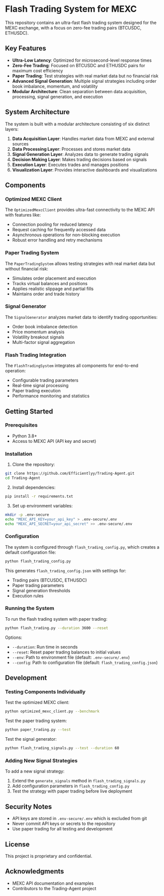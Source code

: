 # Flash Trading System for MEXC

This repository contains an ultra-fast flash trading system designed for the MEXC exchange, with a focus on zero-fee trading pairs (BTCUSDC, ETHUSDC).

## Key Features

- **Ultra-Low Latency**: Optimized for microsecond-level response times
- **Zero-Fee Trading**: Focused on BTCUSDC and ETHUSDC pairs for maximum cost efficiency
- **Paper Trading**: Test strategies with real market data but no financial risk
- **Advanced Signal Generation**: Multiple signal strategies including order book imbalance, momentum, and volatility
- **Modular Architecture**: Clean separation between data acquisition, processing, signal generation, and execution

## System Architecture

The system is built with a modular architecture consisting of six distinct layers:

1. **Data Acquisition Layer**: Handles market data from MEXC and external sources
2. **Data Processing Layer**: Processes and stores market data
3. **Signal Generation Layer**: Analyzes data to generate trading signals
4. **Decision Making Layer**: Makes trading decisions based on signals
5. **Execution Layer**: Executes trades and manages positions
6. **Visualization Layer**: Provides interactive dashboards and visualizations

## Components

### Optimized MEXC Client

The `OptimizedMexcClient` provides ultra-fast connectivity to the MEXC API with features like:

- Connection pooling for reduced latency
- Request caching for frequently accessed data
- Asynchronous operations for non-blocking execution
- Robust error handling and retry mechanisms

### Paper Trading System

The `PaperTradingSystem` allows testing strategies with real market data but without financial risk:

- Simulates order placement and execution
- Tracks virtual balances and positions
- Applies realistic slippage and partial fills
- Maintains order and trade history

### Signal Generator

The `SignalGenerator` analyzes market data to identify trading opportunities:

- Order book imbalance detection
- Price momentum analysis
- Volatility breakout signals
- Multi-factor signal aggregation

### Flash Trading Integration

The `FlashTradingSystem` integrates all components for end-to-end operation:

- Configurable trading parameters
- Real-time signal processing
- Paper trading execution
- Performance monitoring and statistics

## Getting Started

### Prerequisites

- Python 3.8+
- Access to MEXC API (API key and secret)

### Installation

1. Clone the repository:
```bash
git clone https://github.com/Efficientlyy/Trading-Agent.git
cd Trading-Agent
```

2. Install dependencies:
```bash
pip install -r requirements.txt
```

3. Set up environment variables:
```bash
mkdir -p .env-secure
echo "MEXC_API_KEY=your_api_key" > .env-secure/.env
echo "MEXC_API_SECRET=your_api_secret" >> .env-secure/.env
```

### Configuration

The system is configured through `flash_trading_config.py`, which creates a default configuration file:

```bash
python flash_trading_config.py
```

This generates `flash_trading_config.json` with settings for:
- Trading pairs (BTCUSDC, ETHUSDC)
- Paper trading parameters
- Signal generation thresholds
- Execution rules

### Running the System

To run the flash trading system with paper trading:

```bash
python flash_trading.py --duration 3600 --reset
```

Options:
- `--duration`: Run time in seconds
- `--reset`: Reset paper trading balances to initial values
- `--env`: Path to environment file (default: `.env-secure/.env`)
- `--config`: Path to configuration file (default: `flash_trading_config.json`)

## Development

### Testing Components Individually

Test the optimized MEXC client:
```bash
python optimized_mexc_client.py --benchmark
```

Test the paper trading system:
```bash
python paper_trading.py --test
```

Test the signal generator:
```bash
python flash_trading_signals.py --test --duration 60
```

### Adding New Signal Strategies

To add a new signal strategy:
1. Extend the `generate_signals` method in `flash_trading_signals.py`
2. Add configuration parameters in `flash_trading_config.py`
3. Test the strategy with paper trading before live deployment

## Security Notes

- API keys are stored in `.env-secure/.env` which is excluded from git
- Never commit API keys or secrets to the repository
- Use paper trading for all testing and development

## License

This project is proprietary and confidential.

## Acknowledgments

- MEXC API documentation and examples
- Contributors to the Trading-Agent project

